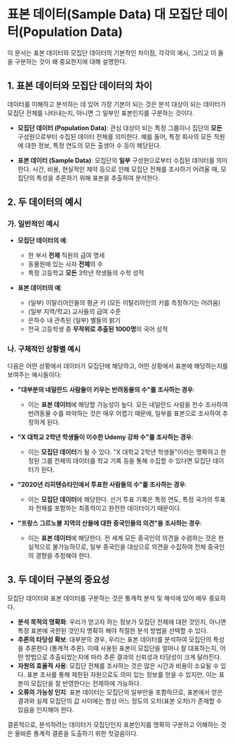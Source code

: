 # 표본 데이터(Sample Data) 대 모집단 데이터(Population Data)

이 문서는 표본 데이터와 모집단 데이터의 기본적인 차이점, 각각의 예시, 그리고 이 둘을 구분하는 것이 왜 중요한지에 대해 설명한다.

## 1. 표본 데이터와 모집단 데이터의 차이

데이터를 이해하고 분석하는 데 있어 가장 기본이 되는 것은 분석 대상이 되는 데이터가 모집단 전체를 나타내는지, 아니면 그 일부인 표본인지를 구분하는 것이다.

* **모집단 데이터 (Population Data)**:
    관심 대상이 되는 특정 그룹이나 집단의 **모든** 구성원으로부터 수집된 데이터 전체를 의미한다. 예를 들어, 특정 회사의 모든 직원에 대한 정보, 특정 연도의 모든 출생아 수 등이 해당된다.

* **표본 데이터 (Sample Data)**:
    모집단의 **일부** 구성원으로부터 수집된 데이터를 의미한다. 시간, 비용, 현실적인 제약 등으로 인해 모집단 전체를 조사하기 어려울 때, 모집단의 특성을 추론하기 위해 표본을 추출하여 분석한다.

## 2. 두 데이터의 예시

### 가. 일반적인 예시

* **모집단 데이터의 예**:
    * 한 부서 **전체** 직원의 급여 명세
    * 동물원에 있는 사자 **전체**의 수
    * 특정 고등학교 **모든** 3학년 학생들의 수학 성적

* **표본 데이터의 예**:
    * (일부) 이탈리아인들의 평균 키 (모든 이탈리아인의 키를 측정하기는 어려움)
    * (일부 지역/학교) 교사들의 급여 수준
    * 은하수 내 관측된 (일부) 별들의 밝기
    * 전국 고등학생 중 **무작위로 추출된 1000명**의 국어 성적

### 나. 구체적인 상황별 예시

다음은 어떤 상황에서 데이터가 모집단에 해당하고, 어떤 상황에서 표본에 해당하는지를 보여주는 예시들이다:

* **"대부분의 네덜란드 사람들이 키우는 반려동물의 수"를 조사하는 경우**:
    * 이는 **표본 데이터**에 해당할 가능성이 높다. 모든 네덜란드 사람을 전수 조사하여 반려동물 수를 파악하는 것은 매우 어렵기 때문에, 일부를 표본으로 조사하여 추정하게 된다.

* **"X 대학교 2학년 학생들이 이수한 Udemy 강좌 수"를 조사하는 경우**:
    * 이는 **모집단 데이터**가 될 수 있다. "X 대학교 2학년 학생들"이라는 명확하고 한정된 그룹 전체의 데이터를 학교 기록 등을 통해 수집할 수 있다면 모집단 데이터가 된다.

* **"2020년 리히텐슈타인에서 투표한 사람들의 수"를 조사하는 경우**:
    * 이는 **모집단 데이터**에 해당한다. 선거 투표 기록은 특정 연도, 특정 국가의 투표자 전체를 포함하는 최종적이고 완전한 데이터이기 때문이다.

* **"프랑스 그르노블 지역의 산들에 대한 중국인들의 의견"을 조사하는 경우**:
    * 이는 **표본 데이터**에 해당한다. 전 세계 모든 중국인의 의견을 수렴하는 것은 현실적으로 불가능하므로, 일부 중국인을 대상으로 의견을 수집하여 전체 중국인의 경향을 추정해야 한다.

## 3. 두 데이터 구분의 중요성

모집단 데이터와 표본 데이터를 구분하는 것은 통계적 분석 및 해석에 있어 매우 중요하다.

* **분석 목적의 명확화**: 우리가 얻고자 하는 정보가 모집단 전체에 대한 것인지, 아니면 특정 표본에 국한된 것인지 명확히 해야 적절한 분석 방법을 선택할 수 있다.
* **추론의 타당성 확보**: 대부분의 경우, 우리는 표본 데이터를 분석하여 모집단의 특성을 추론한다 (통계적 추론). 이때 사용된 표본이 모집단을 얼마나 잘 대표하는지, 어떤 방법으로 추출되었는지에 따라 추론 결과의 신뢰성과 타당성이 크게 달라진다.
* **자원의 효율적 사용**: 모집단 전체를 조사하는 것은 많은 시간과 비용이 소요될 수 있다. 표본 조사를 통해 제한된 자원으로도 의미 있는 정보를 얻을 수 있지만, 이는 표본이 모집단을 잘 반영한다는 전제하에 가능하다.
* **오류의 가능성 인지**: 표본 데이터는 모집단의 일부만을 포함하므로, 표본에서 얻은 결과와 실제 모집단의 값 사이에는 항상 어느 정도의 오차(표본 오차)가 존재할 수 있음을 인지해야 한다.

결론적으로, 분석하려는 데이터가 모집단인지 표본인지를 명확히 구분하고 이해하는 것은 올바른 통계적 결론을 도출하기 위한 첫걸음이다.